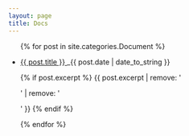 ```yaml
---
layout: page
title: Docs
---
```


<div class="posts">
  <ul>
  {% for post in site.categories.Document %}
  <div class="post">
    <li>
      <p>
        <a href="{{ site.baseurl }}/{{ post.url }}">
          {{ post.title }}
        </a>
        _{{ post.date | date_to_string }}
      </p>
      <p>
        {% if post.excerpt %}
          {{ post.excerpt | remove: '<p>' | remove: '</p>' }}
        {% endif %}
      </p>
    </li>
  </div>
  {% endfor %}
  </ul>
</div>
